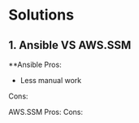 # Solutions 
## 1. Ansible  VS AWS.SSM

**Ansible
Pros: 
- Less manual work

Cons:



AWS.SSM
Pros:
Cons:
